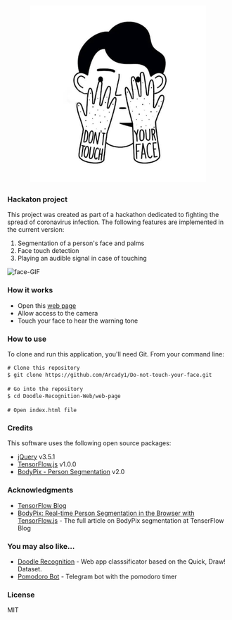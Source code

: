 <h1 align="center">
  <br>
  <a href="https://do-not-touch-you-face.glitch.me/" target=_blank>
    <img src="./web-page/icon/touch-face.jpg" alt="Do-not-touch-your-face" width="400px">
  </a>
</h1>

### Hackaton project
This project was created as part of a hackathon dedicated to fighting the spread of coronavirus infection. 
The following features are implemented in the current version:
1) Segmentation of a person's face and palms
2) Face touch detection
3) Playing an audible signal in case of touching

![face-GIF](https://github.com/Arcady1/Do-not-touch-your-face/blob/develop-video-test/web-page/icon/v2.gif)

### How it works
* Open this [web page][1]
* Allow access to the camera
* Touch your face to hear the warning tone

### How to use

To clone and run this application, you'll need Git. From your command line:

```
# Clone this repository
$ git clone https://github.com/Arcady1/Do-not-touch-your-face.git

# Go into the repository
$ cd Doodle-Recognition-Web/web-page

# Open index.html file
```

### Credits
This software uses the following open source packages:

* [jQuery][2] v3.5.1
* [TensorFlow.js][3] v1.0.0
* [BodyPix - Person Segmentation][4] v2.0

### Acknowledgments
* [TensorFlow Blog](https://blog.tensorflow.org/search?label=TensorFlow.js&max-results=20)<br>
* [BodyPix: Real-time Person Segmentation in the Browser with TensorFlow.js](https://blog.tensorflow.org/2019/11/updated-bodypix-2.html) - The full article on BodyPix segmentation at TenserFlow Blog<br>

### You may also like...
* [Doodle Recognition](https://github.com/Arcady1/Doodle-Recognition-Web) - Web app classsificator based on the Quick, Draw! Dataset.
* [Pomodoro Bot](https://github.com/Arcady1/Telegram-Pomodoro-Bot) - Telegram bot with the pomodoro timer

### License
MIT

[1]: https://do-not-touch-you-face.glitch.me/
[2]: https://github.com/jquery/jquery
[3]: https://github.com/tensorflow/tfjs
[4]: https://github.com/tensorflow/tfjs-models/tree/master/body-pix

